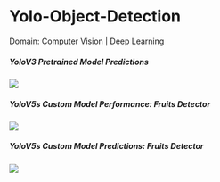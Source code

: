 # Yolo-Object-Detection
Domain: Computer Vision | Deep Learning

<h5 align = "left">YoloV3 Pretrained Model Predictions</h5>

![](https://raw.githubusercontent.com/mykeysid10/YoloV5-Custom-Object-Detection/main/Outputs/Pretrained%20Model%20Predictions.png?token=GHSAT0AAAAAABWHMRZ3IKRVIB5SJLOJJNWYYXLVFLQ)


<h5 align = "left">YoloV5s Custom Model Performance: Fruits Detector</h5>

![](https://raw.githubusercontent.com/mykeysid10/YoloV5-Custom-Object-Detection/main/Outputs/TensorBoard%20Custom%20Model%20Metrics.JPG?token=GHSAT0AAAAAABWHMRZ3RBRMUQEZBCCQZRFGYXLVFTQ)


<h5 align = "left">YoloV5s Custom Model Predictions: Fruits Detector</h5>

![](https://raw.githubusercontent.com/mykeysid10/YoloV5-Custom-Object-Detection/main/Outputs/Custom%20Model%20Predictions.png?token=GHSAT0AAAAAABWHMRZ2QUYHJXRGMKOHKBTKYXLVFQA)

